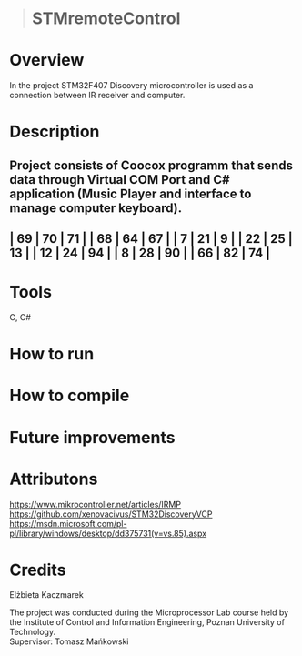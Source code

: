 ># STMremoteControl

# Overview
In the project STM32F407 Discovery microcontroller is used as a connection between IR receiver and computer.

# Description
Project consists of Coocox programm that sends data through Virtual COM Port and C# application (Music Player and interface to manage computer keyboard).
----------------
| 69 | 70 | 71 |
| 68 | 64 | 67 |
|  7 | 21 |  9 |
| 22 | 25 | 13 |
| 12 | 24 | 94 |
|  8 | 28 | 90 |
| 66 | 82 | 74 |
----------------
# Tools
C, C#

# How to run

# How to compile

# Future improvements


# Attributons
https://www.mikrocontroller.net/articles/IRMP <br />
https://github.com/xenovacivus/STM32DiscoveryVCP
https://msdn.microsoft.com/pl-pl/library/windows/desktop/dd375731(v=vs.85).aspx

# Credits
Elżbieta Kaczmarek <br />

The project was conducted during the Microprocessor Lab course held by the Institute of Control and Information Engineering, Poznan University of Technology. <br />
Supervisor: Tomasz Mańkowski




